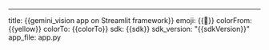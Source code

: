 ---
title: {{gemini_vision app on Streamlit framework}}
emoji: {{🥌}}
colorFrom: {{yellow}}
colorTo: {{colorTo}}
sdk: {{sdk}}
sdk_version: "{{sdkVersion}}"
app_file: app.py
